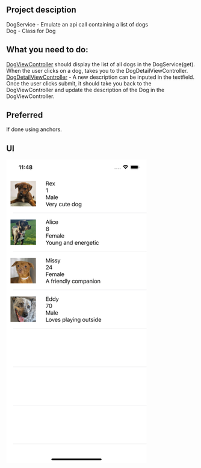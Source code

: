 ## Project desciption
DogService - Emulate an api call containing a list of dogs <br/> 
Dog - Class for Dog <br/> 

## What you need to do: <br/> 
<ins>DogViewController</ins> should display the list of all dogs in the DogService(get). When the user clicks on a dog, takes you to the DogDetailViewController. <br/> 
<ins>DogDetailViewController</ins> - A new description can be inputed in the textfield. Once the user clicks submit, it should take you back to the DogViewController and update the description of the Dog in the DogViewController. <br/> 

## Preferred 
If done using anchors.

## UI
![alt text](https://github.com/MichalCK/Dog/blob/master/DogViewControllerUI.png "UI")
